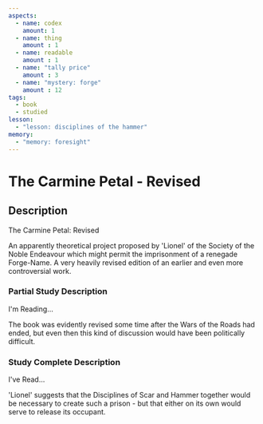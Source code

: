 ```yaml
---
aspects: 
  - name: codex
    amount: 1
  - name: thing
    amount : 1
  - name: readable
    amount : 1
  - name: "tally price"
    amount : 3
  - name: "mystery: forge"
    amount : 12
tags:
  - book
  - studied
lesson:
  - "lesson: disciplines of the hammer"
memory:
  - "memory: foresight"
---
```


# The Carmine Petal - Revised

## Description
The Carmine Petal: Revised

An apparently theoretical project proposed by 'Lionel' of the Society of the Noble Endeavour which might permit the imprisonment of a renegade Forge-Name. A very heavily revised edition of an earlier and even more controversial work.
### Partial Study Description
I'm Reading...

The book was evidently revised some time after the Wars of the Roads had ended, but even then this kind of discussion would have been politically difficult.
### Study Complete Description
I've Read...

'Lionel' suggests that the Disciplines of Scar and Hammer together would be necessary to create such a prison - but that either on its own would serve to release its occupant.